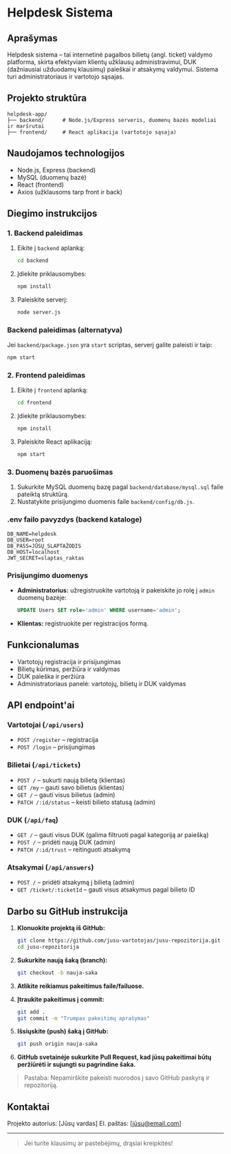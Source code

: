 # Helpdesk Sistema

## Aprašymas

Helpdesk sistema – tai internetinė pagalbos bilietų (angl. ticket) valdymo platforma, skirta efektyviam klientų užklausų administravimui, DUK (dažniausiai užduodamų klausimų) paieškai ir atsakymų valdymui. Sistema turi administratoriaus ir vartotojo sąsajas.

## Projekto struktūra

```
helpdesk-app/
├── backend/      # Node.js/Express serveris, duomenų bazės modeliai ir maršrutai
├── frontend/     # React aplikacija (vartotojo sąsaja)
```

## Naudojamos technologijos

- Node.js, Express (backend)
- MySQL (duomenų bazė)
- React (frontend)
- Axios (užklausoms tarp front ir back)

## Diegimo instrukcijos

### 1. Backend paleidimas

1. Eikite į `backend` aplanką:
   ```sh
   cd backend
   ```
2. Įdiekite priklausomybes:
   ```sh
   npm install
   ```
3. Paleiskite serverį:
   ```sh
   node server.js
   ```

### Backend paleidimas (alternatyva)

Jei `backend/package.json` yra `start` scriptas, serverį galite paleisti ir taip:

```sh
npm start
```

### 2. Frontend paleidimas

1. Eikite į `frontend` aplanką:
   ```sh
   cd frontend
   ```
2. Įdiekite priklausomybes:
   ```sh
   npm install
   ```
3. Paleiskite React aplikaciją:
   ```sh
   npm start
   ```

### 3. Duomenų bazės paruošimas

1. Sukurkite MySQL duomenų bazę pagal `backend/database/mysql.sql` faile pateiktą struktūrą.
2. Nustatykite prisijungimo duomenis faile `backend/config/db.js`.

### .env failo pavyzdys (backend kataloge)

```
DB_NAME=helpdesk
DB_USER=root
DB_PASS=JŪSŲ_SLAPTAŽODIS
DB_HOST=localhost
JWT_SECRET=slaptas_raktas
```

### Prisijungimo duomenys

- **Administratorius:** užregistruokite vartotoją ir pakeiskite jo rolę į `admin` duomenų bazėje:
  ```sql
  UPDATE Users SET role='admin' WHERE username='admin';
  ```
- **Klientas:** registruokite per registracijos formą.

## Funkcionalumas

- Vartotojų registracija ir prisijungimas
- Bilietų kūrimas, peržiūra ir valdymas
- DUK paieška ir peržiūra
- Administratoriaus panelė: vartotojų, bilietų ir DUK valdymas

## API endpoint'ai

### Vartotojai (`/api/users`)

- `POST /register` – registracija
- `POST /login` – prisijungimas

### Bilietai (`/api/tickets`)

- `POST /` – sukurti naują bilietą (klientas)
- `GET /my` – gauti savo bilietus (klientas)
- `GET /` – gauti visus bilietus (admin)
- `PATCH /:id/status` – keisti bilieto statusą (admin)

### DUK (`/api/faq`)

- `GET /` – gauti visus DUK (galima filtruoti pagal kategoriją ar paiešką)
- `POST /` – pridėti naują DUK (admin)
- `PATCH /:id/trust` – reitinguoti atsakymą

### Atsakymai (`/api/answers`)

- `POST /` – pridėti atsakymą į bilietą (admin)
- `GET /ticket/:ticketId` – gauti visus atsakymus pagal bilieto ID

## Darbo su GitHub instrukcija

1. **Klonuokite projektą iš GitHub:**
   ```sh
   git clone https://github.com/jusu-vartotojas/jusu-repozitorija.git
   cd jusu-repozitorija
   ```
2. **Sukurkite naują šaką (branch):**
   ```sh
   git checkout -b nauja-saka
   ```
3. **Atlikite reikiamus pakeitimus faile/failuose.**

4. **Įtraukite pakeitimus į commit:**
   ```sh
   git add .
   git commit -m "Trumpas pakeitimų aprašymas"
   ```
5. **Išsiųskite (push) šaką į GitHub:**
   ```sh
   git push origin nauja-saka
   ```
6. **GitHub svetainėje sukurkite Pull Request, kad jūsų pakeitimai būtų peržiūrėti ir sujungti su pagrindine šaka.**

> Pastaba: Nepamirškite pakeisti nuorodos į savo GitHub paskyrą ir repozitoriją.

## Kontaktai

Projekto autorius: [Jūsų vardas]
El. paštas: [jūsų@email.com]

---

> Jei turite klausimų ar pastebėjimų, drąsiai kreipkitės!

